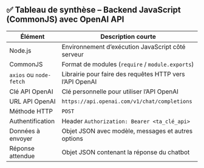 ## ✅ Tableau de synthèse – Backend JavaScript (CommonJS) avec OpenAI API

| Élément               | Description courte                                              |
|-----------------------|-----------------------------------------------------------------|
| Node.js               | Environnement d’exécution JavaScript côté serveur              |
| CommonJS              | Format de modules (`require` / `module.exports`)               |
| `axios` ou `node-fetch` | Librairie pour faire des requêtes HTTP vers l’API OpenAI       |
| Clé API OpenAI        | Clé personnelle pour utiliser l’API OpenAI                      |
| URL API OpenAI        | `https://api.openai.com/v1/chat/completions`                   |
| Méthode HTTP          | `POST`                                                          |
| Authentification      | Header `Authorization: Bearer <ta_clé_api>`                    |
| Données à envoyer     | Objet JSON avec modèle, messages et autres options              |
| Réponse attendue      | Objet JSON contenant la réponse du chatbot                     |
